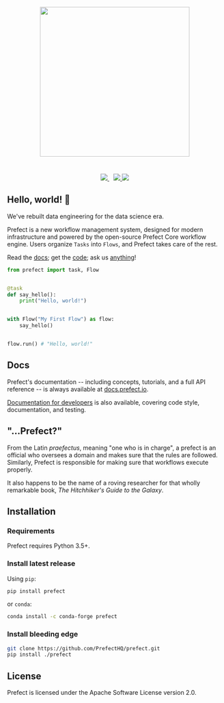 <p align="center" style="margin-bottom:40px;">
<img src="https://uploads-ssl.webflow.com/5ba446b0e783e26d5a2f2382/5c942c9ca934ec5c88588297_primary-color-vertical.svg"  height=350 style="max-height: 350px;">
</p>

<p align="center">
<a href=https://circleci.com/gh/PrefectHQ/prefect/tree/master>
    <img src="https://circleci.com/gh/PrefectHQ/prefect/tree/master.svg?style=shield&circle-token=28689a55edc3c373486aaa5f11a1af3e5fc53344">
</a>

<a href=https://github.com/ambv/black style="margin-left: 10px">
    <img src="https://img.shields.io/badge/code%20style-black-000000.svg">
</a>

<a href="https://gitter.im/prefectio/prefect?utm_source=badge&utm_medium=badge&utm_campaign=pr-badge&utm_content=badge">
    <img src="https://badges.gitter.im/prefectio/prefect.svg">
</a>
</p>

## Hello, world! 👋

We've rebuilt data engineering for the data science era.

Prefect is a new workflow management system, designed for modern infrastructure and powered by the open-source Prefect Core workflow engine. Users organize `Tasks` into `Flows`, and Prefect takes care of the rest.

Read the [docs](https://docs.prefect.io); get the [code](#installation); ask us [anything](mailto:help@prefect.io)!

```python
from prefect import task, Flow


@task
def say_hello():
    print("Hello, world!")


with Flow("My First Flow") as flow:
    say_hello()


flow.run() # "Hello, world!"
```

## Docs

Prefect's documentation -- including concepts, tutorials, and a full API reference -- is always available at [docs.prefect.io](https://docs.prefect.io).

[Documentation for developers](https://docs.prefect.io/guide/development/overview.html) is also available, covering code style, documentation, and testing.

## "...Prefect?"

From the Latin _praefectus_, meaning "one who is in charge", a prefect is an official who oversees a domain and makes sure that the rules are followed. Similarly, Prefect is responsible for making sure that workflows execute properly.

It also happens to be the name of a roving researcher for that wholly remarkable book, _The Hitchhiker's Guide to the Galaxy_.

## Installation

### Requirements

Prefect requires Python 3.5+.

### Install latest release

Using `pip`:

```bash
pip install prefect
```

or `conda`:

```bash
conda install -c conda-forge prefect
```

### Install bleeding edge

```bash
git clone https://github.com/PrefectHQ/prefect.git
pip install ./prefect
```

## License

Prefect is licensed under the Apache Software License version 2.0.
